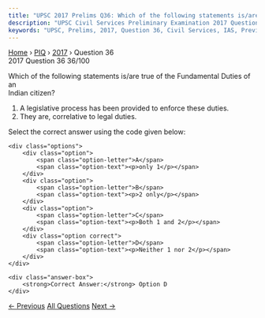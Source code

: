 ```yaml
---
title: "UPSC 2017 Prelims Q36: Which of the following statements is/are true of the Fundame..."
description: "UPSC Civil Services Preliminary Examination 2017 Question 36 with options and answer"
keywords: "UPSC, Prelims, 2017, Question 36, Civil Services, IAS, Previous Year Questions"
---
```


<nav class="breadcrumb">
    <a href="../../">Home</a>
    <span>›</span>
    <a href="../">PIQ</a>
    <span>›</span>
    <a href="./">2017</a>
    <span>›</span>
    <span>Question 36</span>
</nav>

<div class="question-header">
    <div class="question-meta">
        <span class="year-badge">2017</span>
        <span class="question-number">Question 36</span>
        <span class="progress">36/100</span>
    </div>
    <div class="progress-bar">
        <div class="progress-fill" style="width: 36.0%"></div>
    </div>
</div>

<div class="question-content">
    <div class="question-text">
        <p>Which of the following statements is/are true of the Fundamental Duties of an<br />
Indian citizen?</p>
<ol>
<li>A legislative process has been provided to enforce these duties.</li>
<li>They are, correlative to legal duties.</li>
</ol>
<p>Select the correct answer using the code given below:</p>
    </div>
    
    <div class="options">
        <div class="option">
            <span class="option-letter">A</span>
            <span class="option-text"><p>only 1</p></span>
        </div>
        <div class="option">
            <span class="option-letter">B</span>
            <span class="option-text"><p>2 only</p></span>
        </div>
        <div class="option">
            <span class="option-letter">C</span>
            <span class="option-text"><p>Both 1 and 2</p></span>
        </div>
        <div class="option correct">
            <span class="option-letter">D</span>
            <span class="option-text"><p>Neither 1 nor 2</p></span>
        </div>
    </div>

    <div class="answer-box">
        <strong>Correct Answer:</strong> Option D
    </div>
</div>

<div class="question-nav">
    <a href="../q035-according-to-the-wildlife-protection-act-1972-whic/" class="nav-btn prev">← Previous</a>
    <a href="../" class="nav-btn center">All Questions</a>
    <a href="../q037-consider-the-following-pairs-1-radhakanta-deb-firs/" class="nav-btn next">Next →</a>
</div>
